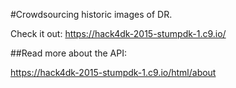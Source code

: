 #Crowdsourcing historic images of DR.

Check it out: https://hack4dk-2015-stumpdk-1.c9.io/

##Read more about the API:

https://hack4dk-2015-stumpdk-1.c9.io/html/about
